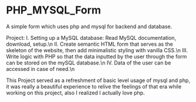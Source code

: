 # PHP_MYSQL_Form
A simple form which uses php and mysql for backend and database.

Project:
  I. Setting up a MySQL database: Read MySQL documentation, download, setup.\n
  II. Create semantic HTML form that serves as the skeleton of the website, then add minimalistic styling with vanilla CSS.\n
  III. Write logic with PHP so that the data inputted by the user through the form can be stored on the mySQL database.\n
  IV. Data of the user can be accessed in case of need.\n

This Project served as a refreshment of basic level usage of mysql and php, it was really a beautiful experience to relive the feelings of that era
while working on this project, also I realized I actually love php.
